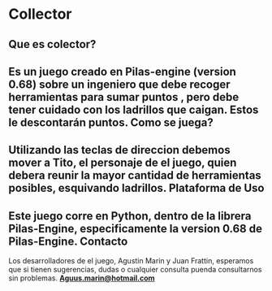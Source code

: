 Collector
=========
Que es colector?
----------------
Es un juego creado en Pilas-engine (version 0.68) sobre un ingeniero que debe recoger herramientas para sumar puntos , pero debe tener cuidado con los ladrillos que caigan. Estos le descontarán puntos.
Como se juega?
--------------
Utilizando las teclas de direccion debemos mover a Tito, el personaje de el juego, quien debera reunir la mayor cantidad de herramientas posibles, esquivando ladrillos.
Plataforma de Uso
-----------------
Este juego corre en Python, dentro de la librera Pilas-Engine, especificamente la version 0.68 de Pilas-Engine.
Contacto
--------
Los desarrolladores de el juego, Agustin Marin y Juan Frattin, esperamos que si tienen sugerencias, dudas o cualquier consulta puenda consultarnos sin problemas.
  **Aguus.marin@hotmail.com**